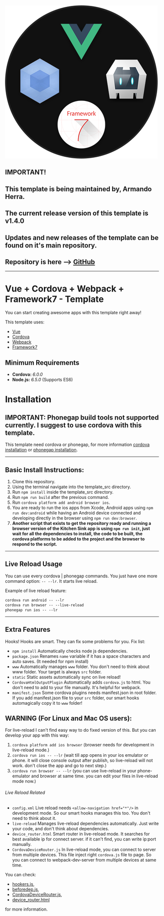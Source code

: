 ![template logo](template_logo.png "template logo")

## IMPORTANT!
## This template is being maintained by, Armando Herra.
## The current release version of this template is v1.4.0
## Updates and new releases of the template can be found on it's main repository.
## Repository is here --> [GitHub](https://github.com/ArmandoHerra/VCWF-Template)

---

# Vue + Cordova + Webpack + Framework7 - Template
You can start creating awesome apps with this template right away!

This template uses:

* [Vue](https://vuejs.org/)
* [Cordova](https://cordova.apache.org/)
* [Webpack](https://webpack.github.io/)
* [Framework7](https://framework7.io)

## Minimum Requirements
* **Cordova:** _6.0.0_
* **Node.js:** _6.5.0_ (Supports ES6)

# Installation
## IMPORTANT: Phonegap build tools not supported currently. I suggest to use cordova with this template.

This template need cordova or phonegap, for more information [cordova installation](https://cordova.apache.org/docs/en/latest/guide/cli/) or [phonegap installation](http://docs.phonegap.com/getting-started/1-install-phonegap/desktop/).

---

## Basic Install Instructions:
1. Clone this repository.
2. Using the terminal navigate into the template_src directory.
3. Run `npm install` inside the template_src directory.
4. Run `npm run build` after the previous command.
5. Run `cordova platform add android browser ios`.
6. You are ready to run the ios apps from Xcode, Android apps using `npm run dev:android` while having an Android device connected and developing directly in the browser using `npm run dev:browser`.
7. **Another script that exists to get the repository ready and running a browser version of the Kitchen Sink app is using `npm run init`, just wait for all the dependencies to install, the code to be built, the cordova platforms to be added to the project and the browser to respond to the script.**

---

## Live Reload Usage

You can use every cordova | phonegap commands.
You just have one more command option: `-- --lr`. It starts live reload.

Example of live reload feature:
```
cordova run android -- --lr
cordova run browser -- --live-reload
phonegap run ios -- --lr
```

---

## Extra Features

Hooks! Hooks are smart. They can fix some problems for you. Fix list:
* `npm install` Automatically checks node js dependencies.
* `package.json` Renames `name` variable if it has a space characters and auto saves. (It needed for npm install)
* `www` Automatically manages `www` folder. You don't need to think about www folder. Your target is always `src` folder.
* `static` Static assets automatically sync on live reload!
* `CordovaHtmlOutputPlugin` Automatically adds `cordova.js` to html. You don't need to add to your file manually. It's helpful for webpack.
* `manifest.json` Some cordova plugins needs manifest.json in root folder. If you add manifest.json file to your `src` folder, our smart hooks automagically copy it to `www` folder!

## WARNING (For Linux and Mac OS users):

For live-reload I can't find easy way to do fixed version of this. But you can develop your app with this way:

1. `cordova platform add ios browser` (browser needs for development in live-reload mode.)
2. `cordova run ios -- --lr` (wait till app opens in your ios emulator or phone. it will close console output after publish, so live-reload will not work. don't close the app and go to next step.)
3. `cordova run browser -- --lr` (you can use live-reload in your phone-emulator and browser at same time. you can edit your files in live-reload mode now.)

###### Live Reload Related
* `config.xml` Live reload needs `<allow-navigation href="*"/>` in development mode. So our smart hooks manages this too. You don't need to think about it.
* `live-reload` Manages live-reload dependencies automatically. Just write your code, and don't think about dependencies.
* `device_router.html` Smart router in live-reload mode. It searches for best available ip for connect server. if it can't find, you can write ip:port manually.
* `CordovaDeviceRouter.js` In live-reload mode, you can connect to server from multiple devices. This file inject right `cordova.js` file to page. So you can connect to webpack-dev-server from multiple devices at same time.

You can check:
* [hookers.js](template_src/hooks/hookers.js),
* [beforedep.js](template_src/hooks/beforedep.js),
* [CordovaDeviceRouter.js](template_src/webpack/dev_helpers/CordovaDeviceRouter.js),
* [device_router.html](template_src/webpack/dev_helpers/device_router.html)

for more information.

